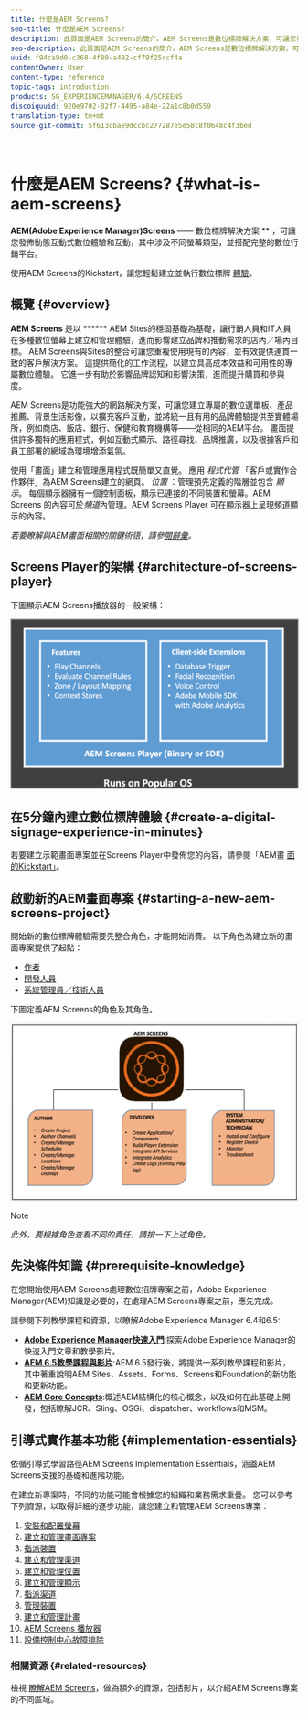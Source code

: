 ```yaml
---
title: 什麼是AEM Screens?
seo-title: 什麼是AEM Screens?
description: 此頁面是AEM Screens的簡介。AEM Screens是數位標牌解決方案，可讓您發佈動態和互動式數位體驗和互動，其中包含不同螢幕類型，並搭配完整的數位行銷平台。 它提供畫面架構的概觀，以及專案開發中涉及的各種角色。
seo-description: 此頁面是AEM Screens的簡介。AEM Screens是數位標牌解決方案，可讓您發佈動態和互動式數位體驗和互動，其中包含不同螢幕類型，並搭配完整的數位行銷平台。 它提供畫面架構的概觀，以及專案開發中涉及的各種角色。
uuid: f94ca9d0-c368-4f80-a492-cf79f25ccf4a
contentOwner: User
content-type: reference
topic-tags: introduction
products: SG_EXPERIENCEMANAGER/6.4/SCREENS
discoiquuid: 920e9702-82f7-4495-a84e-22a1c8b0d559
translation-type: tm+mt
source-git-commit: 5f613cbae9dccbc277287e5e58c8f0648c4f3bed

---
```



# 什麼是AEM Screens? {#what-is-aem-screens}

**AEM(Adobe Experience Manager)Screens** —— 數位標牌解決方案 ** ，可讓您發佈動態互動式數位體驗和互動，其中涉及不同螢幕類型，並搭配完整的數位行銷平台。

使用AEM Screens的Kickstart，讓您輕鬆建立並執行數位標牌 [體驗](kickstart-for-aem-screens.md)。

## 概覽 {#overview}

**AEM Screens** 是以 ****** AEM Sites的穩固基礎為基礎，讓行銷人員和IT人員在多種數位螢幕上建立和管理體驗，進而影響建立品牌和推動需求的店內／場內目標。 AEM Screens與Sites的整合可讓您重複使用現有的內容，並有效提供連貫一致的客戶解決方案。 這提供簡化的工作流程，以建立具高成本效益和可用性的專屬數位體驗。 它進一步有助於影響品牌認知和影響決策，進而提升購買和參與度。

AEM Screens是功能強大的網路解決方案，可讓您建立專屬的數位選單板、產品推薦、背景生活影像，以擴充客戶互動，並將統一且有用的品牌體驗提供至實體場所，例如商店、飯店、銀行、保健和教育機構等——從相同的AEM平台。 畫面提供許多獨特的應用程式，例如互動式顯示、路徑尋找、品牌推廣，以及根據客戶和員工部署的網域為環境增添氣氛。

使用「畫面」建立和管理應用程式既簡單又直覺。 應用 *程式代管* 「客戶或實作合作夥伴」為AEM Screens建立的網頁。 *位置* ：管理預先定義的階層並包含 *顯示*。 每個顯示器擁有一個控制面板，顯示已連接的不同裝置和螢幕。AEM Screens 的內容可於&#x200B;*頻道*&#x200B;內管理。AEM Screens Player 可在顯示器上呈現頻道顯示的內容。

*若要瞭解與AEM畫面相關的關鍵術語，請參[閱辭彙](screens-glossary.md)。*

## Screens Player的架構 {#architecture-of-screens-player}

下圖顯示AEM Screens播放器的一般架構：

![chlimage_1-40](assets/chlimage_1-40.png)

## 在5分鐘內建立數位標牌體驗 {#create-a-digital-signage-experience-in-minutes}

若要建立示範畫面專案並在Screens Player中發佈您的內容，請參閱「AEM畫 [面的Kickstart」](kickstart-for-aem-screens.md)。

## 啟動新的AEM畫面專案 {#starting-a-new-aem-screens-project}

開始新的數位標牌體驗需要先整合角色，才能開始消費。 以下角色為建立新的畫面專案提供了起點：

* [作者](authoring-screens.md)
* [開發人員](developing-screens.md)
* [系統管理員／技術人員](administering-screens.md)

下圖定義AEM Screens的角色及其角色。

![chlimage_1-41](assets/chlimage_1-41.png)

>[!NOTE]
>
>*此外，要根據角色查看不同的責任，請按一下上述角色。*

## 先決條件知識 {#prerequisite-knowledge}

在您開始使用AEM Screens處理數位招牌專案之前，Adobe Experience Manager(AEM)知識是必要的，在處理AEM Screens專案之前，應先完成。

請參閱下列教學課程和資源，以瞭解Adobe Experience Manager 6.4和6.5:

* **[Adobe Experience Manager快速入門](https://helpx.adobe.com/experience-manager/get-started.html)**:探索Adobe Experience Manager的快速入門文章和教學影片。
* **[AEM 6.5教學課程與影片](https://helpx.adobe.com/experience-manager/kt/index/aem-6-5-videos.html)**:AEM 6.5發行後，將提供一系列教學課程和影片，其中著重說明AEM Sites、Assets、Forms、Screens和Foundation的新功能和更新功能。
* **[AEM Core Concepts](https://docs.adobe.com/content/help/en/experience-manager-64/developing/introduction/the-basics.html)**:概述AEM結構化的核心概念，以及如何在此基礎上開發，包括瞭解JCR、Sling、OSGi、dispatcher、workflows和MSM。

## 引導式實作基本功能 {#implementation-essentials}

依循引導式學習路徑AEM Screens Implementation Essentials，涵蓋AEM Screens支援的基礎和進階功能。

在建立新專案時，不同的功能可能會根據您的組織和業務需求重疊。 您可以參考下列資源，以取得詳細的逐步功能，讓您建立和管理AEM Screens專案：

1. [安裝和配置螢幕](configuring-screens-introduction.md)
1. [建立和管理畫面專案](creating-a-screens-project.md)
1. [指派裝置](managing-devices.md)
1. [建立和管理渠道](managing-channels.md)
1. [建立和管理位置](managing-locations.md)
1. [建立和管理顯示](managing-displays.md)
1. [指派渠道](channel-assignment.md)
1. [管理裝置](managing-devices.md)
1. [建立和管理計畫](managing-schedules.md)
1. [AEM Screens 播放器](working-with-screens-player.md)
1. [設備控制中心故障排除](monitoring-screens.md)


### 相關資源 {#related-resources}

檢視 [瞭解AEM Screens](screens-concepts-feature-video-understand.md)，做為額外的資源，包括影片，以介紹AEM Screens專案的不同區域。
